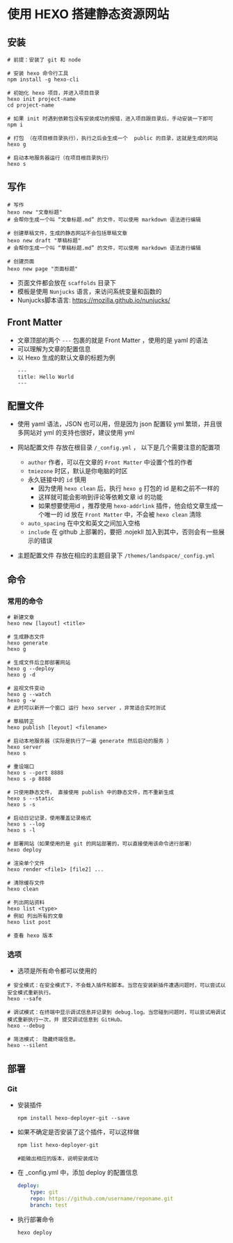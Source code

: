 
# 使用 HEXO 搭建静态资源网站

## 安装
```shell
# 前提：安装了 git 和 node

# 安装 hexo 命令行工具
npm install -g hexo-cli

# 初始化 hexo 项目，并进入项目目录
hexo init project-name
cd project-name

# 如果 init 时遇到依赖包没有安装成功的报错，进入项目跟目录后，手动安装一下即可
npm i

# 打包 （在项目根目录执行），执行之后会生成一个  public 的目录，这就是生成的网站
hexo g

# 启动本地服务器运行（在项目根目录执行）
hexo s
```

## 写作
```shell
# 写作
hexo new "文章标题"
# 会帮你生成一个叫 “文章标题.md” 的文件，可以使用 markdown 语法进行编辑

# 创建草稿文件，生成的静态网站不会包括草稿文章
hexo new draft "草稿标题"
# 会帮你生成一个叫 “草稿标题.md” 的文件，可以使用 markdown 语法进行编辑

# 创建页面
hexo new page "页面标题"
```
- 页面文件都会放在 ```scaffolds``` 目录下
- 模板是使用 ```Nunjucks``` 语言，来访问系统变量和函数的
- Nunjucks脚本语言: https://mozilla.github.io/nunjucks/


## Front Matter
- 文章顶部的两个 ```---``` 包裹的就是 Front Matter ，使用的是 yaml 的语法 
- 可以理解为文章的配置信息
- 以 Hexo 生成的默认文章的标题为例
    ```
    ---
    title: Hello World
    ---
    ```

## 配置文件
- 使用 yaml 语法，JSON 也可以用，但是因为 json 配置较 yml 繁琐，并且很多网站对 yml 的支持也很好，建议使用 yml
- 网站配置文件 存放在根目录 ```/_config.yml``` ， 以下是几个需要注意的配置项
    - ```author``` 作者，可以在文章的 ```Front Matter``` 中设置个性的作者
    - ```tmiezone``` 时区，默认是你电脑的时区
    - 永久链接中的 ```id``` 慎用
        - 因为使用 ```hexo clean``` 后，执行 ```hexo g``` 打包的 id 是和之前不一样的
        - 这样就可能会影响到评论等依赖文章 id 的功能
        - 如果想要使用id ，推荐使用 ```hexo-addrlink``` 插件，他会给文章生成一个唯一的 id 放在 ```Front Matter``` 中，不会被 ```hexo clean``` 清除
    - ```auto_spacing``` 在中文和英文之间加入空格
    - ```include``` 在 github 上部署的，要把 .nojekll 加入到其中，否则会有一些展示的错误

- 主题配置文件 存放在相应的主题目录下 ```/themes/landspace/_config.yml```


## 命令

### 常用的命令

```shell
# 新建文章
hexo new [layout] <title>

# 生成静态文件
hexo generate
hexo g

# 生成文件后立即部署网站
hexo g --deploy
hexo g -d

# 监视文件变动
hexo g --watch
hexo g -w
# 此时可以新开一个窗口 运行 hexo server ，非常适合实时测试

# 草稿转正
hexo publish [leyout] <filename>

# 启动本地服务器（实际是执行了一遍 generate 然后启动的服务 ）
hexo server
hexo s

# 重设端口
hexo s --port 8888
hexo s -p 8888

# 只使用静态文件， 直接使用 publish 中的静态文件，而不重新生成
hexo s --static
hexo s -s

# 启动日记记录，使用覆盖记录格式
hexo s --log
hexo s -l

# 部署网站（如果使用的是 git 的网站部署的，可以直接使用该命令进行部署）
hexo deploy

# 渲染单个文件
hexo render <file1> [file2] ...

# 清除缓存文件
hexo clean

# 列出网站资料
hexo list <type>
# 例如 列出所有的文章
hexo list post

# 查看 hexo 版本
```

### 选项
- 选项是所有命令都可以使用的

```shell
# 安全模式：在安全模式下，不会载入插件和脚本。当您在安装新插件遭遇问题时，可以尝试以安全模式重新执行。
hexo --safe

# 调试模式：在终端中显示调试信息并记录到 debug.log。当您碰到问题时，可以尝试用调试模式重新执行一次，并 提交调试信息到 GitHub。
hexo --debug

# 简洁模式： 隐藏终端信息。
hexo --silent

```

## 部署

### Git

- 安装插件
    ```shell
    npm install hexo-deployer-git --save
    ```
- 如果不确定是否安装了这个插件，可以这样做
    ```shell
    npm list hexo-deployer-git

    #能输出相应的版本，说明安装成功
    ```
- 在 _config.yml 中，添加 deploy 的配置信息 
    ```yml
    deploy:
        type: git
        repo: https://github.com/username/reponame.git
        branch: test
    ```
- 执行部署命令
    ```shell
    hexo deploy
    ```

